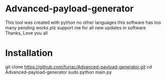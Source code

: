 # Advanced-payload-generator
This tool was created with python no other languages this software has too many pending works plz support me for all new updates in software Thanks, Love you all


# Installation
git clone https://github.com/furjac/Advanced-payload-generator.git
cd Advanced-payload-generator
sudo python main.py
